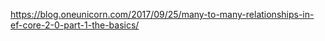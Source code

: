 https://blog.oneunicorn.com/2017/09/25/many-to-many-relationships-in-ef-core-2-0-part-1-the-basics/
